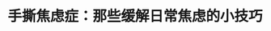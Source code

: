 ---
title: 手撕焦虑症：那些缓解日常焦虑的小技巧
tags: [Austim, AS, ASD, Aspie, 孤独症谱系, 孤独症]
color: warning
description: 每三人中就有一人都在生命中的某个时候遭遇焦虑症。我曾经担心焦虑的消失会使我效率降低，药物控制后我才发现，原来我浪费在焦虑纠结注意力涣散的时间和痛苦竟然是那么多
external_url: http://mp.weixin.qq.com/s?__biz=MzIyMzgyMjY5NQ==&amp;mid=2247483945&amp;idx=1&amp;sn=ae811fb442ab4e0a43477777ae56e1ec&amp;chksm=e8191421df6e9d3715cdcd3beed432c728c398d21f03dc8275b8730047d9f7a5b2a132f9d06a&amp;scene=27#wechat_redirect
---